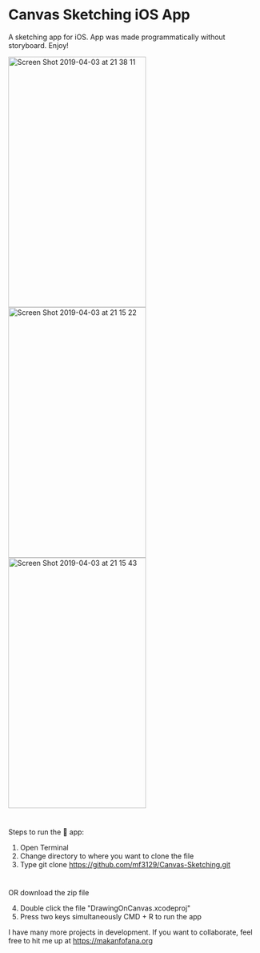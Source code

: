 # Canvas Sketching iOS App
 

A sketching app for iOS. App was made programmatically without storyboard. Enjoy! 

<img width = "275" height="500"  alt="Screen Shot 2019-04-03 at 21 38 11" src="https://user-images.githubusercontent.com/43025563/55523837-d4465280-5658-11e9-96b3-dbd7ed2008e0.png"><img width = "275" height="500"  alt="Screen Shot 2019-04-03 at 21 15 22" src="https://user-images.githubusercontent.com/43025563/55523291-6bf67180-5656-11e9-9703-0ea1339ebd09.png"><img width = "275" height="500"  alt="Screen Shot 2019-04-03 at 21 15 43" src="https://user-images.githubusercontent.com/43025563/55523290-6bf67180-5656-11e9-932b-579c2587bc4f.png">





#
#

Steps to run the 📱 app:

1. Open Terminal
2. Change directory to where you want to clone the file
3. Type git clone https://github.com/mf3129/Canvas-Sketching.git

#
#

OR download the zip file

4. Double click the file "DrawingOnCanvas.xcodeproj"
5. Press two keys simultaneously CMD + R to run the app


I have many more projects in development. If you want to collaborate, feel free to hit me up at https://makanfofana.org
